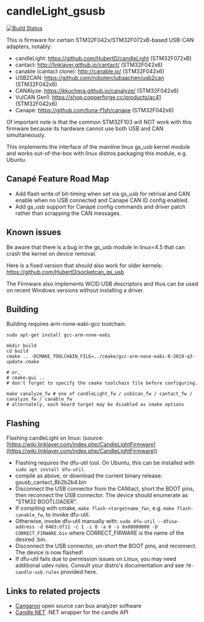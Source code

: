 # candleLight_gsusb
[![Build Status](https://travis-ci.org/candle-usb/candleLight_fw.svg?branch=master)](https://travis-ci.org/candle-usb/candleLight_fw)

This is firmware for certain STM32F042x/STM32F072xB-based USB-CAN adapters, notably:
- candleLight: https://github.com/HubertD/candleLight (STM32F072xB)
- cantact: http://linklayer.github.io/cantact/ (STM32F042x6)
- canable (cantact clone): http://canable.io/ (STM32F042x6)
- USB2CAN: https://github.com/roboterclubaachen/usb2can (STM32F042x6)
- CANAlyze: https://kkuchera.github.io/canalyze/ (STM32F042x6)
- VulCAN Gen1: https://shop.copperforge.cc/products/ac41 (STM32F042x6)
- Canapé: https://github.com/tuna-f1sh/canape (STM32F042x6)

Of important note is that the common STM32F103 will NOT work with this firmware because its hardware cannot use both USB and CAN simultaneously.

This implements the interface of the mainline linux gs_usb kernel module and
works out-of-the-box with linux distros packaging this module, e.g. Ubuntu.

## Canapé Feature Road Map

- Add flash write of bit-timing when set via gs_usb for retrival and CAN enable when no USB connected and Canapé CAN ID config enabled.
- Add gs_usb support for Canapé config commands and driver patch rather than scrapping the CAN messages.

## Known issues

Be aware that there is a bug in the gs_usb module in linux<4.5 that can crash the kernel on device removal.

Here is a fixed version that should also work for older kernels:
  https://github.com/HubertD/socketcan_gs_usb

The Firmware also implements WCID USB descriptors and thus can be used on recent Windows versions without installing a driver.

## Building

Building requires arm-none-eabi-gcc toolchain.

```shell
sudo apt-get install gcc-arm-none-eabi

mkdir build
cd build
cmake .. -DCMAKE_TOOLCHAIN_FILE=../cmake/gcc-arm-none-eabi-8-2019-q3-update.cmake

# or,
# cmake-gui ..
# don't forget to specify the cmake toolchain file before configuring.

make canalyze_fw # one of candleLight_fw / usb2can_fw / cantact_fw / canalyze_fw / canable_fw
# alternately, each board target may be disabled as cmake options

```

## Flashing

Flashing candleLight on linux: (source: [https://wiki.linklayer.com/index.php/CandleLightFirmware](https://wiki.linklayer.com/index.php/CandleLightFirmware))
- Flashing requires the dfu-util tool. On Ubuntu, this can be installed with `sudo apt install dfu-util`.
- compile as above, or download the current binary release: gsusb_cantact_8b2b2b4.bin
- Disconnect the USB connector from the CANtact, short the BOOT pins, then reconnect the USB connector. The device should enumerate as "STM32 BOOTLOADER".
- If compiling with cmake, `make flash-<targetname_fw>`, e.g. `make flash-canable_fw`, to invoke dfu-util.
- Otherwise, invoke dfu-util manually with: `sudo dfu-util --dfuse-address -d 0483:df11 -c 1 -i 0 -a 0 -s 0x08000000 -D CORRECT_FIRWARE.bin` where CORRECT_FIRWARE is the name of the desired .bin.
- Disconnect the USB connector, un-short the BOOT pins, and reconnect. The device is now flashed!
- If dfu-util fails due to permission issues on Linux, you may need additional udev rules. Consult your distro's documentation and see `70-candle-usb.rules` provided here.


## Links to related projects
* [Cangaroo](https://github.com/HubertD/cangaroo) open source can bus analyzer software
* [Candle.NET](https://github.com/elliotwoods/Candle.NET) .NET wrapper for the candle API
